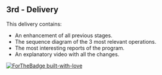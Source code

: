 ## 3rd - Delivery



This delivery contains:



- An enhancement of all previous stages.
- The sequence diagram of the 3 most relevant operations.
- The most interesting reports of the program.
- An explanatory video with all the changes.



[![ForTheBadge built-with-love](http://ForTheBadge.com/images/badges/built-with-love.svg)](https://github.com/sacn99/airQualityData)

